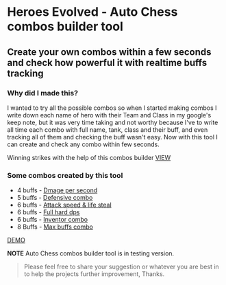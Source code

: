 # Heroes Evolved - Auto Chess combos builder tool

## Create your own combos within a few seconds and check how powerful it with realtime buffs tracking

### Why did I made this?

I wanted to try all the possible combos so when I started making combos I write down each name of hero with their Team and Class in my google's keep note, but it was very time taking and not worthy because I've to write all time each combo with full name, tank, class and their buff, and even tracking all of them and checking the buff wasn't easy. Now with this tool I can create and check any combo within few seconds.

Winning strikes with the help of this combos builder [VIEW](http://usmanarshad.com/heac/combos/winning-strikes.png)

### Some combos created by this tool

- 4 buffs - [Dmage per second](http://usmanarshad.com/heac/combos/successful/4%20Buffs%20-%20Dmage%20per%20second.jpg)
- 5 buffs - [Defensive combo](http://usmanarshad.com/heac/combos/5%20Buffs%20-%20Defensive%20combo.jpg)
- 6 buffs - [Attack speed & life steal](http://usmanarshad.com/heac/combos/successful/6%20Buffs%20-%20Attack%20speed%20&%20life%20steal.jpg)
- 6 buffs - [Full hard dps](http://usmanarshad.com/heac/combos/successful/6%20Buffs%20-%20Full%20hard%20dps.jpg)
- 6 buffs - [Inventor combo](http://usmanarshad.com/heac/combos/6%20Buffs%20-%20Inventor%20combo.jpg)
- 8 Buffs - [Max buffs combo](http://usmanarshad.com/heac/combos/8%20Buffs%20-%20Max%20buffs%20combo.jpg)

[DEMO](http://usmanarshad.com/heac/)

**NOTE** Auto Chess combos builder tool is in testing version.
> Please feel free to share your suggestion or whatever you are best in to help the projects further improvement, Thanks.
